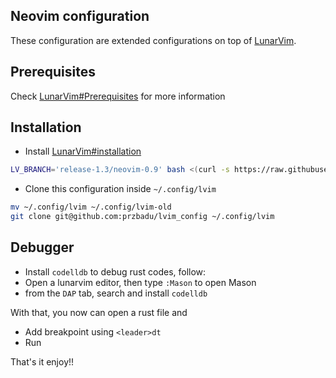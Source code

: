 ## Neovim configuration

These configuration are extended configurations on top of [LunarVim](https://www.lunarvim.org/docs/installation).

## Prerequisites

Check [LunarVim#Prerequisites](https://www.lunarvim.org/docs/installation#prerequisites) for more information

## Installation

- Install [LunarVim#installation](https://www.lunarvim.org/docs/installation)

```sh
LV_BRANCH='release-1.3/neovim-0.9' bash <(curl -s https://raw.githubusercontent.com/LunarVim/LunarVim/release-1.3/neovim-0.9/utils/installer/install.sh)
```

- Clone this configuration inside `~/.config/lvim`

```sh
mv ~/.config/lvim ~/.config/lvim-old
git clone git@github.com:przbadu/lvim_config ~/.config/lvim
```

## Debugger

- Install `codelldb` to debug rust codes, follow:
- Open a lunarvim editor, then type `:Mason` to open Mason
- from the `DAP` tab, search and install `codelldb`

With that, you now can open a rust file and
- Add breakpoint using `<leader>dt`
- Run

That's it enjoy!!
